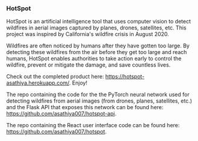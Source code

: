 ### HotSpot

HotSpot is an artificial intelligence tool that uses computer vision to detect wildfires in aerial images captured by planes, drones, satellites, etc. This project was inspired by California's wildfire crisis in August 2020. 

Wildfires are often noticed by humans after they have gotten too large. By detecting these wildfires from the air before they get too large and reach humans, HotSpot enables authorities to take action early to control the wildfire, prevent or mitigate the damage, and save countless lives.

Check out the completed product here: https://hotspot-asathiya.herokuapp.com/. Enjoy! 

The repo containing the code for the the PyTorch neural network used for detecting wildfires from aerial images (from drones, planes, satellites, etc.) and the Flask API that exposes this network can be found here: https://github.com/asathiya007/hotspot-api.

The repo containing the React user interface code can be found here: https://github.com/asathiya007/hotspot.